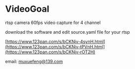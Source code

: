 # VideoGoal
rtsp camera 60fps video capture for 4 channel

download the software and edit source.yaml file for your rtsp

[https://www.123pan.com/s/bCKNjv-4synH.html](https://www.123pan.com/s/bCKNjv-tPVnH.html](https://www.123pan.com/s/bCKNjv-rOT2H)

email: muxuefeng@139.com

